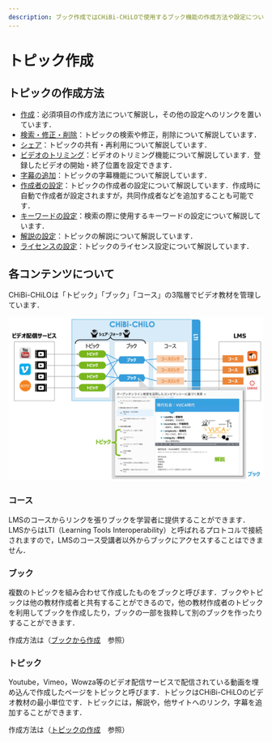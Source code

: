 ```yaml
---
description: ブック作成ではCHiBi-CHiLOで使用するブック機能の作成方法や設定について解説しています．
---
```


# トピック作成
## トピックの作成方法

* [作成](create.md)：必須項目の作成方法について解説し，その他の設定へのリンクを置いています．
* [検索・修正・削除](edit.md)：トピックの検索や修正，削除について解説しています．
* [シェア](share.md)：トピックの共有・再利用について解説しています．
* [ビデオのトリミング](trim.md)：ビデオのトリミング機能について解説しています．登録したビデオの開始・終了位置を設定できます．
* [字幕の追加](subtitles.md)：トピックの字幕機能について解説しています．
* [作成者の設定](author.md)：トピックの作成者の設定について解説しています．作成時に自動で作成者が設定されますが，共同作成者などを追加することも可能です．
* [キーワードの設定](keyword.md)：検索の際に使用するキーワードの設定について解説しています．
* [解説の設定](commentary.md)：トピックの解説について解説しています．
* [ライセンスの設定](license-settings.md)：トピックのライセンス設定について解説しています．

## 各コンテンツについて

CHiBi-CHiLOは「トピック」「ブック」「コース」の3階層でビデオ教材を管理しています．

![](<../../.gitbook/assets/image (411).png>)

### コース

LMSのコースからリンクを張りブックを学習者に提供することができます．LMSからはLTI（Learning Tools Interoperability）と呼ばれるプロトコルで接続されますので，LMSのコース受講者以外からブックにアクセスすることはできません．

### ブック

複数のトピックを組み合わせて作成したものをブックと呼びます．ブックやトピックは他の教材作成者と共有することができるので，他の教材作成者のトピックを利用してブックを作成したり，ブックの一部を抜粋して別のブックを作ったりすることができます．

作成方法は（[ブックから作成](../book/create.md)　参照）

### トピック

Youtube，Vimeo，Wowza等のビデオ配信サービスで配信されている動画を埋め込んで作成したページをトピックと呼びます．トピックはCHiBi-CHiLOのビデオ教材の最小単位です．トピックには，解説や，他サイトへのリンク，字幕を追加することができます．

作成方法は（[トピックの作成](create.md)　参照）